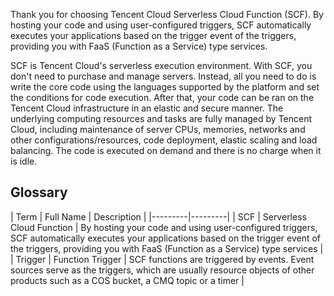 Thank you for choosing Tencent Cloud Serverless Cloud Function (SCF). By hosting your code and using user-configured triggers, SCF automatically executes your applications based on the trigger event of the triggers, providing you with FaaS (Function as a Service) type services.

SCF is Tencent Cloud's serverless execution environment. With SCF, you don't need to purchase and manage servers. Instead, all you need to do is write the core code using the languages supported by the platform and set the conditions for code execution. After that, your code can be ran on the Tencent Cloud infrastructure in an elastic and secure manner. The underlying computing resources and tasks are fully managed by Tencent Cloud, including maintenance of server CPUs, memories, networks and other configurations/resources, code deployment, elastic scaling and load balancing. The code is executed on demand and there is no charge when it is idle.

## **Glossary**

| Term | Full Name  | Description |
|---------|---------|
| SCF | Serverless Cloud Function | By hosting your code and using user-configured triggers, SCF automatically executes your applications based on the trigger event of the triggers, providing you with FaaS (Function as a Service) type services |
| Trigger | Function Trigger | SCF functions are triggered by events. Event sources serve as the triggers, which are usually resource objects of other products such as a COS bucket, a CMQ topic or a timer |
